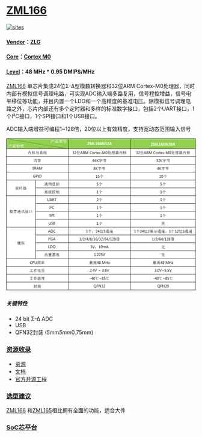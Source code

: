 ﻿# [ZML166](https://github.com/SoCXin/ZML166)

[![sites](http://182.61.61.133/link/resources/SoC.png)](http://www.SoC.Xin)

#### [Vendor](https://github.com/SoCXin/Vendor)：[ZLG](https://www.zlgmcu.com)
#### [Core](https://github.com/SoCXin/Cortex)：[Cortex M0](https://github.com/SoCXin/CM0)
#### [Level](https://github.com/SoCXin/Level)：48 MHz  * 0.95 DMIPS/MHz

[ZML166](https://github.com/SoCXin/ZML166) 单芯片集成24位Σ-Δ型模数转换器和32位ARM Cortex-M0处理器，同时内部有模拟信号调理电路，可实现ADC输入端多路复用，信号程控增益，信号电平移位等功能，并且内置一个LDO和一个高精度的基准电压。除模拟信号调理电路之外，芯片内部还有多个定时器和多样的标准数字接口，包括2个UART接口，1个I²C接口，1个SPI接口和1个USB接口。

ADC输入端增益可编程1~128倍，20位以上有效精度，支持宽动态范围输入信号

[![sites](docs/ZML166.png)](https://www.zlgmcu.com/zlgiotmcu/zlgiotmcu/product/id/27.html)

##### 关键特性

* 24 bit Σ-∆ ADC
* USB
* QFN32封装 (5mm*5mm*0.75mm)
### [资源收录](https://github.com/SoCXin/ZLG217)

* [资源](src/)
* [文档](docs/)
* [官方开源工程](https://github.com/zlgopen/ametal)

### [选型建议](https://github.com/SoCXin)

[ZML166](https://github.com/SoCXin/ZML166) 和[ZML165](https://github.com/SoCXin/ZML165)相比拥有全面的功能，适合大件

###  [SoC芯平台](http://www.SoC.Xin)
